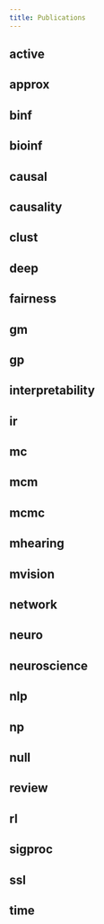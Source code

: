 ```yaml
---
title: Publications
---
```


## active


## approx


## binf


## bioinf


## causal


## causality


## clust


## deep


## fairness


## gm


## gp


## interpretability


## ir


## mc


## mcm


## mcmc


## mhearing


## mvision


## network


## neuro


## neuroscience


## nlp


## np


## null


## review


## rl


## sigproc


## ssl


## time


